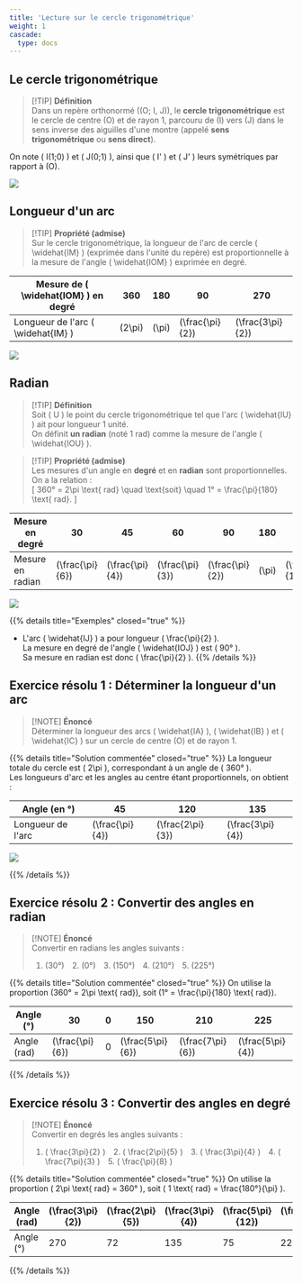 ```yaml
---
title: 'Lecture sur le cercle trigonométrique'
weight: 1
cascade:
  type: docs
---
```


## Le cercle trigonométrique

> [!TIP] **Définition**  
> Dans un repère orthonormé \((O; I, J)\), le **cercle trigonométrique** est le cercle de centre \(O\) et de rayon 1, parcouru de \(I\) vers \(J\) dans le sens inverse des aiguilles d'une montre (appelé **sens trigonométrique** ou **sens direct**).

On note \( I(1;0) \) et \( J(0;1) \), ainsi que \( I' \) et \( J' \) leurs symétriques par rapport à \(O\).

![](/images/image68.png)


## Longueur d'un arc

> [!TIP] **Propriété (admise)**  
> Sur le cercle trigonométrique, la longueur de l'arc de cercle \( \widehat{IM} \) (exprimée dans l'unité du repère) est proportionnelle à la mesure de l'angle \( \widehat{IOM} \) exprimée en degré.

| Mesure de \( \widehat{IOM} \) en degré | 360 | 180 | 90 | 270 |
|----------------------------------------|------|------|-----|------|
| Longueur de l'arc \( \widehat{IM} \)  | \(2\pi\) | \(\pi\) | \(\frac{\pi}{2}\) | \(\frac{3\pi}{2}\) |

![](/images/image69.png)


## Radian

> [!TIP] **Définition**  
> Soit \( U \) le point du cercle trigonométrique tel que l'arc \( \widehat{IU} \) ait pour longueur 1 unité.  
> On définit **un radian** (noté 1 rad) comme la mesure de l'angle \( \widehat{IOU} \).

> [!TIP] **Propriété (admise)**  
> Les mesures d'un angle en **degré** et en **radian** sont proportionnelles.  
> On a la relation :  
> \[
360° = 2\pi \text{ rad} \quad \text{soit} \quad 1° = \frac{\pi}{180} \text{ rad}.
\]

| Mesure en degré | 30 | 45 | 60 | 90 | 180 | 1 | \(\frac{180}{\pi}\) |
|------------------|----|----|----|----|------|---|-------------------|
| Mesure en radian | \(\frac{\pi}{6}\) | \(\frac{\pi}{4}\) | \(\frac{\pi}{3}\) | \(\frac{\pi}{2}\) | \(\pi\) | \(\frac{\pi}{180}\) | 1 |

![](/images/image70.png)

{{% details title="Exemples" closed="true" %}}
- L'arc \( \widehat{IJ} \) a pour longueur \( \frac{\pi}{2} \).  
  La mesure en degré de l'angle \( \widehat{IOJ} \) est \( 90° \).  
  Sa mesure en radian est donc \( \frac{\pi}{2} \).
{{% /details %}}


## Exercice résolu 1 : Déterminer la longueur d'un arc

> [!NOTE] **Énoncé**  
> Déterminer la longueur des arcs \( \widehat{IA} \), \( \widehat{IB} \) et \( \widehat{IC} \) sur un cercle de centre \(O\) et de rayon 1.

{{% details title="Solution commentée" closed="true" %}}
La longueur totale du cercle est \( 2\pi \), correspondant à un angle de \( 360° \).  
Les longueurs d'arc et les angles au centre étant proportionnels, on obtient :

| Angle (en °) | 45 | 120 | 135 |
|---------------|----|-----|-----|
| Longueur de l'arc | \(\frac{\pi}{4}\) | \(\frac{2\pi}{3}\) | \(\frac{3\pi}{4}\) |

![](/images/image71.png)

{{% /details %}}


## Exercice résolu 2 : Convertir des angles en radian

> [!NOTE] **Énoncé**  
> Convertir en radians les angles suivants :  
> 1. \(30°\) 2. \(0°\) 3. \(150°\) 4. \(210°\) 5. \(225°\)

{{% details title="Solution commentée" closed="true" %}}
On utilise la proportion \(360° = 2\pi \text{ rad}\), soit \(1° = \frac{\pi}{180} \text{ rad}\).

| Angle (°) | 30 | 0 | 150 | 210 | 225 |
|------------|----|---|-----|-----|-----|
| Angle (rad) | \(\frac{\pi}{6}\) | 0 | \(\frac{5\pi}{6}\) | \(\frac{7\pi}{6}\) | \(\frac{5\pi}{4}\) |
{{% /details %}}


## Exercice résolu 3 : Convertir des angles en degré

> [!NOTE] **Énoncé**  
> Convertir en degrés les angles suivants :  
> 1. \( \frac{3\pi}{2} \) 2. \( \frac{2\pi}{5} \) 3. \( \frac{3\pi}{4} \) 4. \( \frac{7\pi}{3} \) 5. \( \frac{\pi}{8} \)

{{% details title="Solution commentée" closed="true" %}}
On utilise la proportion \( 2\pi \text{ rad} = 360° \), soit \( 1 \text{ rad} = \frac{180°}{\pi} \).

| Angle (rad) | \(\frac{3\pi}{2}\) | \(\frac{2\pi}{5}\) | \(\frac{3\pi}{4}\) | \(\frac{5\pi}{12}\) | \(\frac{\pi}{8}\) |
|--------------|------------------|------------------|------------------|------------------|----------------|
| Angle (°)    | 270 | 72 | 135 | 75 | 22,5 |
{{% /details %}}